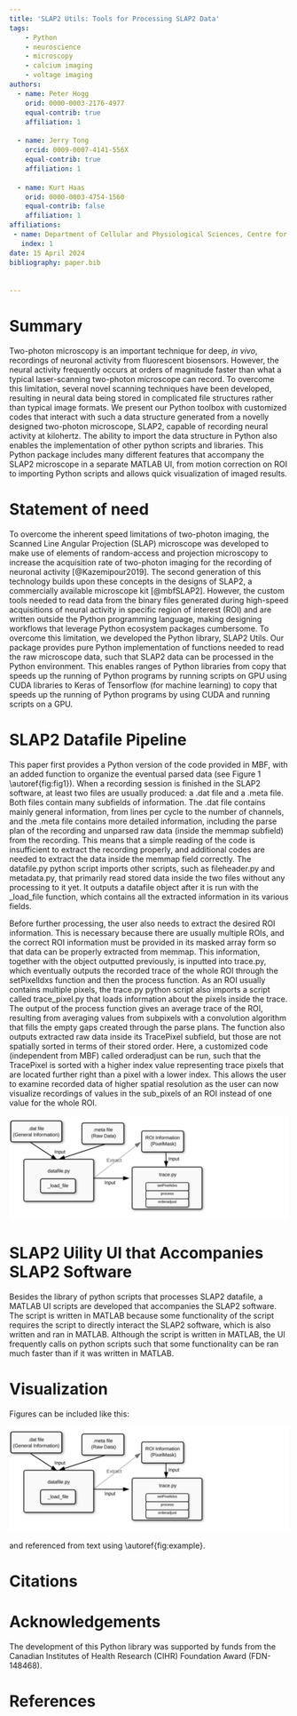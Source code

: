 ```yaml
---
title: 'SLAP2 Utils: Tools for Processing SLAP2 Data'
tags:
    - Python
    - neuroscience
    - microscopy
    - calcium imaging
    - voltage imaging
authors:
  - name: Peter Hogg
    orid: 0000-0003-2176-4977
    equal-contrib: true 
    affiliation: 1

  - name: Jerry Tong
    orcid: 0009-0007-4141-556X
    equal-contrib: true
    affiliation: 1 

  - name: Kurt Haas
    orid: 0000-0003-4754-1560
    equal-contrib: false
    affiliation: 1
affiliations:
 - name: Department of Cellular and Physiological Sciences, Centre for Brain Health, School of Biomedical Engineering, University of British Columbia, Vancouver, Canada
   index: 1
date: 15 April 2024
bibliography: paper.bib


---
```


# Summary

Two-photon microscopy is an important technique for deep, *in vivo*, recordings of neuronal activity from fluorescent biosensors. However, the neural activity frequently occurs at orders of magnitude faster than what a typical laser-scanning two-photon microscope can record. To overcome this limitation, several novel scanning techniques have been developed, resulting in neural data being stored in complicated file structures rather than typical image formats. We present our Python toolbox with customized codes that interact with such a data structure generated from a novelly designed two-photon microscope, SLAP2, capable of recording neural activity at kilohertz. The ability to import the data structure in Python also enables the implementation of other python scripts and libraries. This Python package includes many different features that accompany the SLAP2 microscope in a separate MATLAB UI, from motion correction on ROI to  importing Python scripts and allows quick visualization of imaged results. 


# Statement of need

To overcome the inherent speed limitations of two-photon imaging, the Scanned Line Angular Projection (SLAP) microscope was developed to make use of elements of random-access and projection microscopy to increase the acquisition rate of two-photon imaging for the recording of neuronal activity [@Kazemipour2019]. The second generation of this technology builds upon these concepts in the designs of SLAP2, a commercially available microscope kit [@mbfSLAP2]. However, the custom tools needed to read data from the binary files generated during high-speed acquisitions of neural activity in specific region of interest (ROI) and are written outside the Python programming language, making designing workflows that leverage Python ecosystem packages cumbersome. To overcome this limitation, we developed the Python library, SLAP2 Utils. Our package provides pure Python implementation of functions needed to read the raw microscope data, such that SLAP2 data can be processed in the Python environment. This enables ranges of Python libraries from copy that speeds up the running of Python programs by running scripts on GPU using CUDA libraries to Keras of Tensorflow (for machine learning) to copy that speeds up the running of Python programs by using CUDA and running scripts on a GPU.

# SLAP2 Datafile Pipeline

This paper first provides a Python version of the code provided in MBF, with an added function to organize the eventual parsed data (see Figure 1 \autoref{fig:fig1}). When a recording session is finished in the SLAP2 software, at least two files are usually produced: a .dat file and a .meta file. Both files contain many subfields of information. The .dat file contains mainly general information, from lines per cycle to the number of channels, and the .meta file contains more detailed information, including the parse plan of the recording and unparsed raw data (inside the memmap subfield) from the recording. This means that a simple reading of the code is insufficient to extract the recording properly, and additional codes are needed to extract the data inside the memmap field correctly. The datafile.py python script imports other scripts, such as fileheader.py and metadata.py, that primarily read stored data inside the two files without any processing to it yet. It outputs a datafile object after it is run with the _load_file function, which contains all the extracted information in its various fields.

Before further processing, the user also needs to extract the desired ROI information. This is necessary because there are usually multiple ROIs, and the correct ROI information must be provided in its masked array form so that data can be properly extracted from memmap. This information, together with the object outputted previously, is inputted into trace.py, which eventually outputs the recorded trace of the whole ROI through the setPixelIdxs function and then the process function. As an ROI usually contains multiple pixels, the trace.py python script also imports a script called trace_pixel.py that loads information about the pixels inside the trace. The output of the process function gives an average trace of the ROI, resulting from averaging values from subpixels with a convolution algorithm that fills the empty gaps created through the parse plans. The function also outputs extracted raw data inside its TracePixel subfield, but those are not spatially sorted in terms of their stored order. Here, a customized code (independent from MBF) called orderadjust can be run, such that the TracePixel is sorted with a higher index value representing trace pixels that are located further right than a pixel with a lower index. This allows the user to examine recorded data of higher spatial resolution as the user can now visualize recordings of values in the sub_pixels of an ROI instead of one value for the whole ROI.

![Figure 1: SLAP2 Pipeline. The .dat file and .meta file are inputted into datafile.py under the _load_file function, which returns a datafile object, The ROI information need to be extracted and such information are together inputted with the output of _load_file function into the trace.py, function with the order of setPixelIdxs, process, and orderadjust.\label{fig:fig1}](SLAP2_Pipeline.svg)


# SLAP2 Uility UI that Accompanies SLAP2 Software

Besides the library of python scripts that processes SLAP2 datafile, a MATLAB UI scripts are developed that accompanies the SLAP2 software. The script is written in MATLAB because some functionality of the script requires the script to directly interact the SLAP2 software, which is also written and ran in MATLAB. Although the script is written in MATLAB, the UI frequently calls on python scripts such that some functionality can be ran much faster than if it was written in MATLAB.

# Visualization

Figures can be included like this:

![Caption for example figure.\label{fig:example}](SLAP2_Pipeline.svg)

and referenced from text using \autoref{fig:example}.



# Citations


# Acknowledgements

The development of this Python library was supported by funds from the Canadian Institutes of Health Research (CIHR) Foundation Award (FDN-148468).

# References
